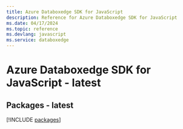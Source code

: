 ```yaml
---
title: Azure Databoxedge SDK for JavaScript
description: Reference for Azure Databoxedge SDK for JavaScript
ms.date: 04/17/2024
ms.topic: reference
ms.devlang: javascript
ms.service: databoxedge
---
```

# Azure Databoxedge SDK for JavaScript - latest
## Packages - latest
[!INCLUDE [packages](databoxedge-index.md)]